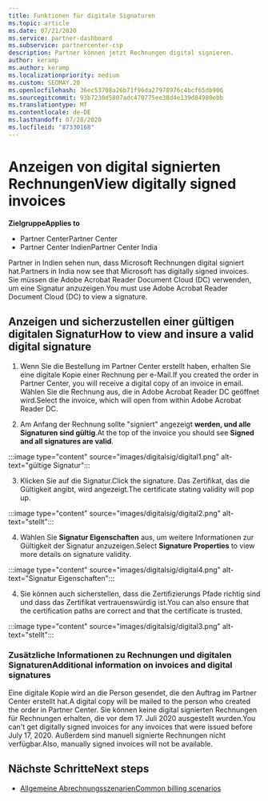 ```yaml
---
title: Funktionen für digitale Signaturen
ms.topic: article
ms.date: 07/21/2020
ms.service: partner-dashboard
ms.subservice: partnercenter-csp
description: Partner können jetzt Rechnungen digital signieren.
author: keramp
ms.author: keramp
ms.localizationpriority: medium
ms.custom: SEOMAY.20
ms.openlocfilehash: 36ec53708a26b71f96da27978976c4bcf65db906
ms.sourcegitcommit: 93b7230d5807adc470775ee38d4e139d84980ebb
ms.translationtype: MT
ms.contentlocale: de-DE
ms.lasthandoff: 07/28/2020
ms.locfileid: "87330168"
---
```

# <a name="view-digitally-signed-invoices"></a><span data-ttu-id="76ba4-103">Anzeigen von digital signierten Rechnungen</span><span class="sxs-lookup"><span data-stu-id="76ba4-103">View digitally signed invoices</span></span>

<span data-ttu-id="76ba4-104">**Zielgruppe**</span><span class="sxs-lookup"><span data-stu-id="76ba4-104">**Applies to**</span></span>

- <span data-ttu-id="76ba4-105">Partner Center</span><span class="sxs-lookup"><span data-stu-id="76ba4-105">Partner Center</span></span>
- <span data-ttu-id="76ba4-106">Partner Center Indien</span><span class="sxs-lookup"><span data-stu-id="76ba4-106">Partner Center India</span></span>


<span data-ttu-id="76ba4-107">Partner in Indien sehen nun, dass Microsoft Rechnungen digital signiert hat.</span><span class="sxs-lookup"><span data-stu-id="76ba4-107">Partners in India now see that Microsoft has digitally signed invoices.</span></span> <span data-ttu-id="76ba4-108">Sie müssen die Adobe Acrobat Reader Document Cloud (DC) verwenden, um eine Signatur anzuzeigen.</span><span class="sxs-lookup"><span data-stu-id="76ba4-108">You must use Adobe Acrobat Reader Document Cloud (DC) to view a signature.</span></span>

## <a name="how-to-view-and-insure-a-valid-digital-signature"></a><span data-ttu-id="76ba4-109">Anzeigen und sicherzustellen einer gültigen digitalen Signatur</span><span class="sxs-lookup"><span data-stu-id="76ba4-109">How to view and insure a valid digital signature</span></span>


1. <span data-ttu-id="76ba4-110">Wenn Sie die Bestellung im Partner Center erstellt haben, erhalten Sie eine digitale Kopie einer Rechnung per e-Mail.</span><span class="sxs-lookup"><span data-stu-id="76ba4-110">If you created the order in Partner Center, you will receive a digital copy of an invoice in email.</span></span> <span data-ttu-id="76ba4-111">Wählen Sie die Rechnung aus, die in Adobe Acrobat Reader DC geöffnet wird.</span><span class="sxs-lookup"><span data-stu-id="76ba4-111">Select the invoice, which will open from within Adobe Acrobat Reader DC.</span></span>


2. <span data-ttu-id="76ba4-112">Am Anfang der Rechnung sollte "signiert" angezeigt **werden, und alle Signaturen sind gültig**.</span><span class="sxs-lookup"><span data-stu-id="76ba4-112">At the top of the invoice you should see **Signed and all signatures are valid**.</span></span>
 
 :::image type="content" source="images/digitalsig/digital1.png" alt-text="gültige Signatur":::

3. <span data-ttu-id="76ba4-114">Klicken Sie auf die Signatur.</span><span class="sxs-lookup"><span data-stu-id="76ba4-114">Click the signature.</span></span> <span data-ttu-id="76ba4-115">Das Zertifikat, das die Gültigkeit angibt, wird angezeigt.</span><span class="sxs-lookup"><span data-stu-id="76ba4-115">The certificate stating validity will pop up.</span></span>

:::image type="content" source="images/digitalsig/digital2.png" alt-text="stellt"::: 

4. <span data-ttu-id="76ba4-117">Wählen Sie **Signatur Eigenschaften** aus, um weitere Informationen zur Gültigkeit der Signatur anzuzeigen.</span><span class="sxs-lookup"><span data-stu-id="76ba4-117">Select **Signature Properties** to view more details on signature validity.</span></span>

:::image type="content" source="images/digitalsig/digital4.png" alt-text="Signatur Eigenschaften"::: 

4. <span data-ttu-id="76ba4-119">Sie können auch sicherstellen, dass die Zertifizierungs Pfade richtig sind und dass das Zertifikat vertrauenswürdig ist.</span><span class="sxs-lookup"><span data-stu-id="76ba4-119">You can also ensure that the certification paths are correct and that the certificate is trusted.</span></span>

 :::image type="content" source="images/digitalsig/digital3.png" alt-text="stellt":::

### <a name="additional-information-on-invoices-and-digital-signatures"></a><span data-ttu-id="76ba4-121">Zusätzliche Informationen zu Rechnungen und digitalen Signaturen</span><span class="sxs-lookup"><span data-stu-id="76ba4-121">Additional information on invoices and digital signatures</span></span>

<span data-ttu-id="76ba4-122">Eine digitale Kopie wird an die Person gesendet, die den Auftrag im Partner Center erstellt hat.</span><span class="sxs-lookup"><span data-stu-id="76ba4-122">A digital copy will be mailed to the person who created the order in Partner Center.</span></span> <span data-ttu-id="76ba4-123">Sie können keine digital signierten Rechnungen für Rechnungen erhalten, die vor dem 17. Juli 2020 ausgestellt wurden.</span><span class="sxs-lookup"><span data-stu-id="76ba4-123">You can't get digitally signed invoices for any invoices that were issued before July 17, 2020.</span></span> <span data-ttu-id="76ba4-124">Außerdem sind manuell signierte Rechnungen nicht verfügbar.</span><span class="sxs-lookup"><span data-stu-id="76ba4-124">Also, manually signed invoices will not be available.</span></span>

## <a name="next-steps"></a><span data-ttu-id="76ba4-125">Nächste Schritte</span><span class="sxs-lookup"><span data-stu-id="76ba4-125">Next steps</span></span>

- [<span data-ttu-id="76ba4-126">Allgemeine Abrechnungsszenarien</span><span class="sxs-lookup"><span data-stu-id="76ba4-126">Common billing scenarios</span></span>](common-billing-scenarios.md)